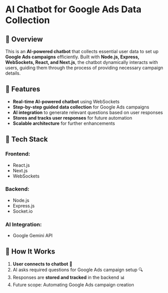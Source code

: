 # AI Chatbot for Google Ads Data Collection  

## 📌 Overview  
This is an **AI-powered chatbot** that collects essential user data to set up **Google Ads campaigns** efficiently. Built with **Node.js, Express, WebSockets, React, and Next.js**, the chatbot dynamically interacts with users, guiding them through the process of providing necessary campaign details.  

## 🚀 Features  
- **Real-time AI-powered chatbot** using WebSockets  
- **Step-by-step guided data collection** for Google Ads campaigns  
- **AI integration** to generate relevant questions based on user responses  
- **Stores and tracks user responses** for future automation  
- **Scalable architecture** for further enhancements  

## 🔧 Tech Stack  
### **Frontend:**  
- React.js  
- Next.js  
- WebSockets  

### **Backend:**  
- Node.js  
- Express.js  
- Socket.io  

### **AI Integration:**  
- Google Gemini API  

## 📌 How It Works  
1. **User connects to chatbot** 💬  
2. AI asks required questions for Google Ads campaign setup 🔍  
3. Responses are **stored and tracked** in the backend 📊  
4. Future scope: Automating Google Ads campaign creation  
